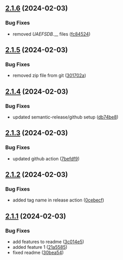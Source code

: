 ## [2.1.6](https://github.com/kouts/best-classic-wb/compare/v2.1.5...v2.1.6) (2024-02-03)


### Bug Fixes

* removed _UAEFSDB.___ files ([fc84524](https://github.com/kouts/best-classic-wb/commit/fc84524ad5a5f0bf1c8a6f842bed4950dcf5ad17))

## [2.1.5](https://github.com/kouts/best-classic-wb/compare/v2.1.4...v2.1.5) (2024-02-03)


### Bug Fixes

* removed zip file from git ([301702a](https://github.com/kouts/best-classic-wb/commit/301702ade89d075a15cb09fbd16a495218d59b85))

## [2.1.4](https://github.com/kouts/best-classic-wb/compare/v2.1.3...v2.1.4) (2024-02-03)


### Bug Fixes

* updated semantic-release/github setup ([db74be8](https://github.com/kouts/best-classic-wb/commit/db74be832173cf7e5f25e8c916970708a020958c))

## [2.1.3](https://github.com/kouts/best-classic-wb/compare/v2.1.2...v2.1.3) (2024-02-03)


### Bug Fixes

* updated github action ([7befdf9](https://github.com/kouts/best-classic-wb/commit/7befdf9b72877cb27aaad9055efcee629d17bb6d))

## [2.1.2](https://github.com/kouts/best-classic-wb/compare/v2.1.1...v2.1.2) (2024-02-03)


### Bug Fixes

* added tag name in release action ([0cebecf](https://github.com/kouts/best-classic-wb/commit/0cebecf377187d6ce8a608d0ef3a0390b7d2f003))

## [2.1.1](https://github.com/kouts/best-classic-wb/compare/v2.1.0...v2.1.1) (2024-02-03)


### Bug Fixes

* add features to readme ([3c014e5](https://github.com/kouts/best-classic-wb/commit/3c014e5a22af5885222799e1e0d3383b657158ce))
* added feature 1 ([21a5585](https://github.com/kouts/best-classic-wb/commit/21a55858fe30b2f175dd3d951bff1e034833fecd))
* fixed readme ([30bea54](https://github.com/kouts/best-classic-wb/commit/30bea542c33870e401236586e5da527dedcfe78b))
